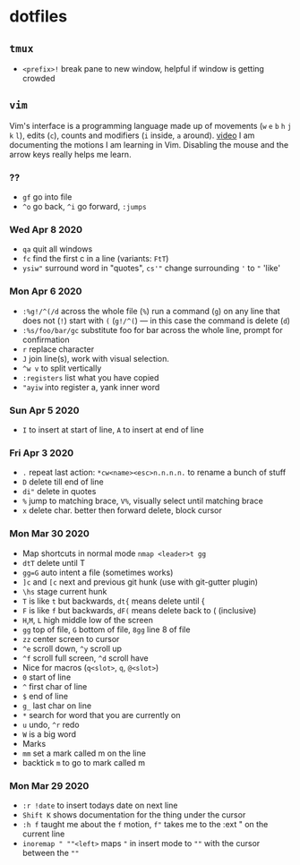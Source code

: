 # dotfiles
## `tmux`

 - `<prefix>!` break pane to new window, helpful if window is getting crowded

## `vim`
Vim's interface is a programming language made up of movements (`w` `e` `b` `h` `j` `k` `l`), edits (`c`), counts and modifiers (`i` inside, `a` around). [video](https://www.youtube.com/watch?v=a6Q8Na575qc)
I am documenting the motions I am learning in Vim. Disabling the mouse and the arrow keys really helps me learn.

### ??
 - `gf` go into file
 - `^o` go back, `^i` go forward, `:jumps`

### Wed Apr  8 2020
 - `qa` quit all windows
 - `fc` find the first c in a line (variants: `FtT`)
 - `ysiw"` surround word in "quotes", `cs'"` change surrounding `'` to `"` 'like'

### Mon Apr  6 2020
 - `:%g!/^(/d` across the whole file (`%`) run a command (`g`) on any line that does not (`!`) start with `(` (`g!/^(`) — in this case the command is delete (`d`)
 - `:%s/foo/bar/gc` substitute foo for bar across the whole line, prompt for confirmation
 - `r` replace character
 - `J` join line(s), work with visual selection. 
 - `^w v` to split vertically
 - `:registers` list what you have copied
 - `"ayiw` into register a, yank inner word

### Sun Apr  5 2020
 - `I` to insert at start of line, `A` to insert at end of line

### Fri Apr  3 2020
 - `.` repeat last action: `*cw<name><esc>n.n.n.n.` to rename a bunch of stuff
 - `D` delete till end of line
 - `di"` delete in quotes 
 - `%` jump to matching brace, `V%`, visually select until matching brace
 - `x` delete char. better then forward delete, block cursor

### Mon Mar 30 2020  
- Map shortcuts in normal mode `nmap <leader>t gg` 
- `dtT` delete until T
- `gg=G` auto intent a file (sometimes works)
- `]c` and `[c` next and previous git hunk (use with git-gutter plugin)
- `\hs` stage current hunk
- `T` is like `t` but backwards, `dt{` means delete until {
- `F` is like `f` but backwards, `dF(` means delete back to ( (inclusive)
- `H`,`M`, `L` high middle low of the screen
- `gg` top of file, `G` bottom of file, `8gg` line 8 of file
- `zz` center screen to cursor
- `^e` scroll down, `^y` scroll up
- `^f` scroll full screen, `^d` scroll have
- Nice for macros (`q<slot>`, `q`, `@<slot>`)
- `0` start of line
- `^` first char of line
- `$` end of line
- `g_` last char on line
- `*` search for word that you are currently on
- `u` undo, `^r` redo
- `W` is a big word
- Marks
- `mm` set a mark called m on the line
- backtick `m` to go to mark called m

### Mon Mar 29 2020
- `:r !date` to insert todays date on next line
- `Shift K` shows documentation for the thing under the cursor
- `:h f` taught me about the `f` motion, `f"` takes me to the :ext " on the current line
- `inoremap " ""<left>` maps `"` in insert mode to `""` with the cursor between the `""`
